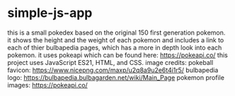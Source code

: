 # simple-js-app
 this is a small pokedex based on the original 150 first generation pokemon. it shows the height and the weight of each pokemon and includes a link to each
 of thier bulbapedia pages, which has a more in depth look into each pokemon.
 it uses pokeapi which can be found here: https://pokeapi.co/
 this project uses JavaScript ES21, HTML, and CSS.
image credits:
pokeball favicon: https://www.nicepng.com/maxp/u2q8a9u2e6t4i1r5/
bulbapedia logo: https://bulbapedia.bulbagarden.net/wiki/Main_Page
pokemon profile images: https://pokeapi.co/
